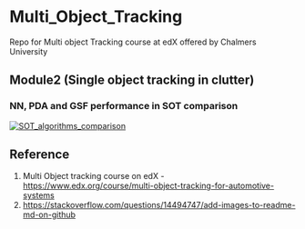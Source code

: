 # Multi_Object_Tracking
Repo for Multi object Tracking course at edX offered by Chalmers University


## Module2 (Single object tracking in clutter)

### NN, PDA and GSF performance in SOT comparison 

[![SOT_algorithms_comparison](Module2_SOT_in_clutter/HA1/SOT_animation/SOT_algorithms.gif)](https://www.youtube.com/embed/9hx7jsrRZXY  "SOT algorithms comparison")


## Reference
1. Multi Object tracking course on edX - https://www.edx.org/course/multi-object-tracking-for-automotive-systems
2. https://stackoverflow.com/questions/14494747/add-images-to-readme-md-on-github
